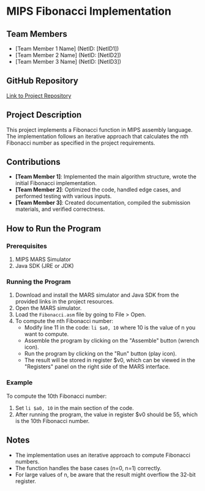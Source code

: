 # MIPS Fibonacci Implementation

## Team Members
- [Team Member 1 Name] (NetID: [NetID1])
- [Team Member 2 Name] (NetID: [NetID2])
- [Team Member 3 Name] (NetID: [NetID3])

## GitHub Repository
[Link to Project Repository]([https://github.com/[username]/mips-fibonacci](https://github.com/Akona04/Project2-ECE366))

## Project Description
This project implements a Fibonacci function in MIPS assembly language. The implementation follows an iterative approach that calculates the nth Fibonacci number as specified in the project requirements.

## Contributions
- **[Team Member 1]**: Implemented the main algorithm structure, wrote the initial Fibonacci implementation.
- **[Team Member 2]**: Optimized the code, handled edge cases, and performed testing with various inputs.
- **[Team Member 3]**: Created documentation, compiled the submission materials, and verified correctness.

## How to Run the Program

### Prerequisites
1. MIPS MARS Simulator 
2. Java SDK (JRE or JDK)

### Running the Program
1. Download and install the MARS simulator and Java SDK from the provided links in the project resources.
2. Open the MARS simulator.
3. Load the `Fibonacci.asm` file by going to File > Open.
4. To compute the nth Fibonacci number:
   - Modify line 11 in the code: `li $a0, 10` where 10 is the value of n you want to compute.
   - Assemble the program by clicking on the "Assemble" button (wrench icon).
   - Run the program by clicking on the "Run" button (play icon).
   - The result will be stored in register $v0, which can be viewed in the "Registers" panel on the right side of the MARS interface.

### Example
To compute the 10th Fibonacci number:
1. Set `li $a0, 10` in the main section of the code.
2. After running the program, the value in register $v0 should be 55, which is the 10th Fibonacci number.

## Notes
- The implementation uses an iterative approach to compute Fibonacci numbers.
- The function handles the base cases (n=0, n=1) correctly.
- For large values of n, be aware that the result might overflow the 32-bit register.
